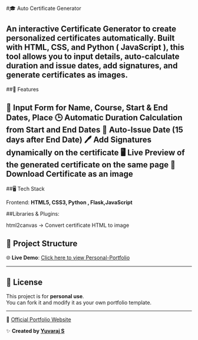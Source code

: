 #🎓 Auto Certificate Generator

An interactive **Certificate Generator** to create personalized certificates automatically.
Built with **HTML, CSS, and Python  ( JavaScript )**, this tool allows you to input details, auto-calculate duration and issue dates, add signatures, and generate certificates as images.
---
##🚀 Features

📝 Input Form for Name, Course, Start & End Dates, Place
🕒 Automatic Duration Calculation from Start and End Dates
📅 Auto-Issue Date (15 days after End Date)
🖊️ Add Signatures dynamically on the certificate
🖥️ Live Preview of the generated certificate on the same page
💾 Download Certificate as an image
---
##🖥️ Tech Stack

Frontend: **HTML5, CSS3, Python , Flask,JavaScript**

##Libraries & Plugins:

html2canvas
 → Convert certificate HTML to image




## 📂 Project Structure  

🌐 **Live Demo**: [Click here to view Personal-Portfolio](https://yuvarajssyk.github.io/auto-certificate-generator/)  

---

## 📄 License  
This project is for **personal use**.  
You can fork it and modify it as your own portfolio template.  

---
🔗  [Official Portfolio Website](https://yuvarajssyk02.netlify.app/)  

✨ **Created by [Yuvaraj S](https://github.com/yuvarajssyk)** 
